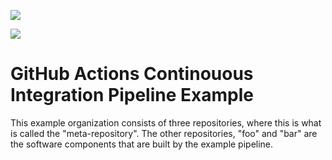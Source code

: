 ![](https://github.com/github-actions-test/actions/workflows/master/badge.svg)

![](https://github.com/github-actions-test/actions/workflows/stage-1/badge.svg)

# GitHub Actions Continouous Integration Pipeline Example
This example organization consists of three repositories, where this is what is called the "meta-repository". The other repositories, "foo" and "bar" are the software components that are built by the example pipeline.


